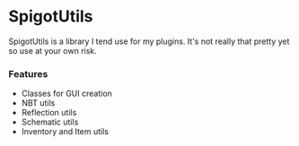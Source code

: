 # SpigotUtils

SpigotUtils is a library I tend use for my plugins.
It's not really that pretty yet so use at your own risk.

### Features
* Classes for GUI creation
* NBT utils
* Reflection utils
* Schematic utils
* Inventory and Item utils